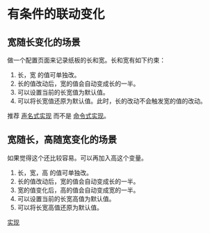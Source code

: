 # 有条件的联动变化
## 宽随长变化的场景
做一个配置页面来记录纸板的长和宽。长和宽有如下约束：
1. 长，宽 的值可单独改。
2. 长的值改动后，宽的值会自动变成长的一半。
3. 可以设置当前的长宽值为默认值。
4. 可以将长宽值还原为默认值。此时，长的改动不会触发宽的值的改动。 

推荐 [声名式实现](./src/width-length.js) 而不是 [命令式实现](./src/width-length-command.js)。

## 宽随长，高随宽变化的场景
如果觉得这个还比较容易。可以再加入高这个变量。
1. 长，宽，高 的值可单独改。
2. 长的值改动后，宽的值会自动变成长的一半。
3. 宽的值变化后，高的值会自动变成宽的一半。
4. 可以设置当前的长宽高值为默认值。
5. 可以将长宽高值还原为默认值。 

[实现](./src/width-length-height.js)
